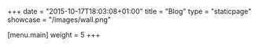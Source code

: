 +++
date = "2015-10-17T18:03:08+01:00"
title = "Blog"
type = "staticpage"
showcase = "/images/wall.png"

[menu.main]
weight = 5
+++